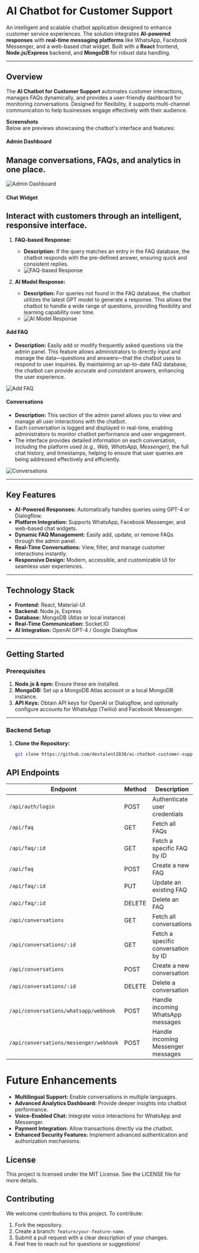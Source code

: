 # **AI Chatbot for Customer Support**

An intelligent and scalable chatbot application designed to enhance customer service experiences. The solution integrates **AI-powered responses** with **real-time messaging platforms** like WhatsApp, Facebook Messenger, and a web-based chat widget. Built with a **React** frontend, **Node.js/Express** backend, and **MongoDB** for robust data handling.

---

## **Overview**

The **AI Chatbot for Customer Support** automates customer interactions, manages FAQs dynamically, and provides a user-friendly dashboard for monitoring conversations. Designed for flexibility, it supports multi-channel communication to help businesses engage effectively with their audience.

**Screenshots**  
Below are previews showcasing the chatbot's interface and features:


#### **Admin Dashboard**  
## Manage conversations, FAQs, and analytics in one place.
![Admin Dashboard](./screenshots/dashboad.png "Admin Dashboard Screenshot")



#### **Chat Widget**  
## Interact with customers through an intelligent, responsive interface.

1. **FAQ-based Response:**
   - **Description:** If the query matches an entry in the FAQ database, the chatbot responds with the pre-defined answer, ensuring quick and consistent replies.
   - ![FAQ-based Response](./screenshots/chat1.png "FAQ-based Response Screenshot")

2. **AI Model Response:**
   - **Description:** For queries not found in the FAQ database, the chatbot utilizes the latest GPT model to generate a response. This allows the chatbot to handle a wide range of questions, providing flexibility and learning capability over time.
   - ![AI Model Response](./screenshots/chat2.png "AI Model Response Screenshot")



#### **Add FAQ**

- **Description:** Easily add or modify frequently asked questions via the admin panel. This feature allows administrators to directly input and manage the data—questions and answers—that the chatbot uses to respond to user inquiries. By maintaining an up-to-date FAQ database, the chatbot can provide accurate and consistent answers, enhancing the user experience.

![Add FAQ](./screenshots/FSQ.png "Add FAQ Screenshot")



#### **Conversations**

- **Description:** This section of the admin panel allows you to view and manage all user interactions with the chatbot. 
- Each conversation is logged and displayed in real-time, enabling administrators to monitor chatbot performance and user engagement. 
- The interface provides detailed information on each conversation, including the platform used *(e.g., Web, WhatsApp, Messenger),* the full chat history, and timestamps, helping to ensure that user queries are being addressed effectively and efficiently.

![Conversations](./screenshots/convo.png "Conversations Screenshot")



---

## **Key Features**

- **AI-Powered Responses:** Automatically handles queries using GPT-4 or Dialogflow.
- **Platform Integration:** Supports WhatsApp, Facebook Messenger, and web-based chat widgets.
- **Dynamic FAQ Management:** Easily add, update, or remove FAQs through the admin panel.
- **Real-Time Conversations:** View, filter, and manage customer interactions instantly.
- **Responsive Design:** Modern, accessible, and customizable UI for seamless user experiences.

---

## **Technology Stack**

- **Frontend:** React, Material-UI  
- **Backend:** Node.js, Express  
- **Database:** MongoDB (Atlas or local instance)  
- **Real-Time Communication:** Socket.IO  
- **AI Integration:** OpenAI GPT-4 / Google Dialogflow  

---

## **Getting Started**

### **Prerequisites**

1. **Node.js & npm:** Ensure these are installed.
2. **MongoDB:** Set up a MongoDB Atlas account or a local MongoDB instance.
3. **API Keys:** Obtain API keys for OpenAI or Dialogflow, and optionally configure accounts for WhatsApp (Twilio) and Facebook Messenger.

---

### **Backend Setup**

1. **Clone the Repository:**
   ```bash
   git clone https://github.com/devtalent2030/ai-chatbot-customer-support.git

## API Endpoints

| Endpoint                                | Method | Description                              |
|-----------------------------------------|--------|------------------------------------------|
| `/api/auth/login`                       | POST   | Authenticate user credentials            |
| `/api/faq`                              | GET    | Fetch all FAQs                           |
| `/api/faq/:id`                          | GET    | Fetch a specific FAQ by ID               |
| `/api/faq`                              | POST   | Create a new FAQ                         |
| `/api/faq/:id`                          | PUT    | Update an existing FAQ                   |
| `/api/faq/:id`                          | DELETE | Delete an FAQ                            |
| `/api/conversations`                    | GET    | Fetch all conversations                  |
| `/api/conversations/:id`                | GET    | Fetch a specific conversation by ID      |
| `/api/conversations`                    | POST   | Create a new conversation                |
| `/api/conversations/:id`                | DELETE | Delete a conversation                    |
| `/api/conversations/whatsapp/webhook`   | POST   | Handle incoming WhatsApp messages        |
| `/api/conversations/messenger/webhook`  | POST   | Handle incoming Messenger messages       |

# Future Enhancements

- **Multilingual Support:** Enable conversations in multiple languages.
- **Advanced Analytics Dashboard:** Provide deeper insights into chatbot performance.
- **Voice-Enabled Chat:** Integrate voice interactions for WhatsApp and Messenger.
- **Payment Integration:** Allow transactions directly via the chatbot.
- **Enhanced Security Features:** Implement advanced authentication and authorization mechanisms.

## License

This project is licensed under the MIT License. See the LICENSE file for more details.

## Contributing

We welcome contributions to this project. To contribute:

1. Fork the repository.
2. Create a branch: `feature/your-feature-name`.
3. Submit a pull request with a clear description of your changes.
4. Feel free to reach out for questions or suggestions!